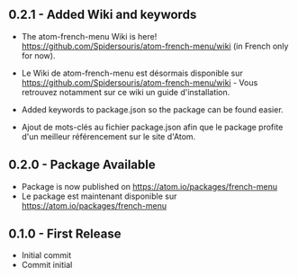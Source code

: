 ## 0.2.1 - Added Wiki and keywords
* The atom-french-menu Wiki is here! https://github.com/Spidersouris/atom-french-menu/wiki (in French only for now).
* Le Wiki de atom-french-menu est désormais disponible sur https://github.com/Spidersouris/atom-french-menu/wiki - Vous retrouvez notamment sur ce wiki un guide d'installation.

* Added keywords to package.json so the package can be found easier.
* Ajout de mots-clés au fichier package.json afin que le package profite d'un meilleur référencement sur le site d'Atom.


## 0.2.0 - Package Available
* Package is now published on https://atom.io/packages/french-menu
* Le package est maintenant disponible sur https://atom.io/packages/french-menu

## 0.1.0 - First Release
* Initial commit
* Commit initial
